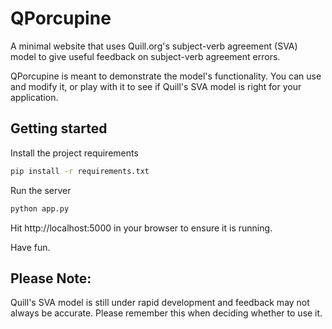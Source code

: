 # QPorcupine

A minimal website that uses Quill.org's subject-verb agreement (SVA) model to give useful feedback on
subject-verb agreement errors.

QPorcupine is meant to demonstrate the model's functionality.  You can use and
modify it, or play with it to see if Quill's SVA model is right for your application.


## Getting started

Install the project requirements
```bash
pip install -r requirements.txt
```

Run the server
```bash
python app.py
```

Hit http://localhost:5000 in your browser to ensure it is running.

Have fun.

## Please Note:

Quill's SVA model is still under rapid development and feedback may not always be
accurate. Please remember this when deciding whether to use it.

